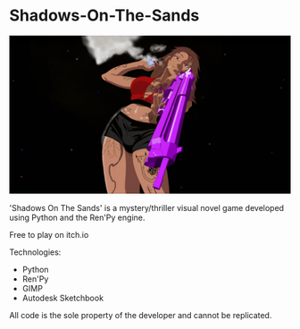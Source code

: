 # Shadows-On-The-Sands
<img src = "SOTSMainMenuBackground.png">

'Shadows On The Sands' is a mystery/thriller visual novel game developed using Python and the Ren'Py engine.

Free to play on itch.io

Technologies:
- Python
- Ren'Py
- GIMP
- Autodesk Sketchbook

All code is the sole property of the developer and cannot be replicated.
